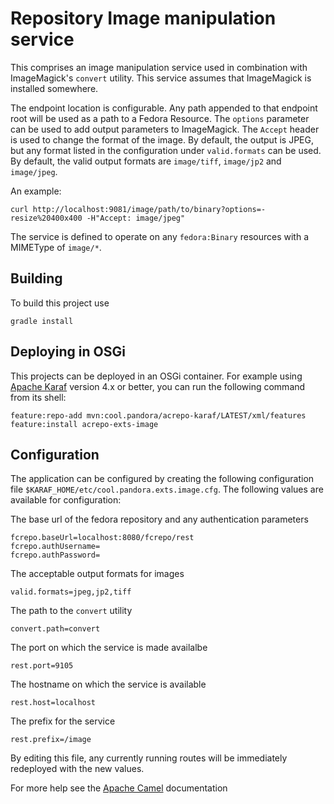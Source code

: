 Repository Image manipulation service
=====================================

This comprises an image manipulation service used in combination with ImageMagick's `convert` utility.
This service assumes that ImageMagick is installed somewhere.

The endpoint location is configurable. Any path appended to that endpoint root will be used
as a path to a Fedora Resource. The `options` parameter can be used to add output parameters
to ImageMagick. The `Accept` header is used to change the format of the image. By default,
the output is JPEG, but any format listed in the configuration under `valid.formats` can be used.
By default, the valid output formats are `image/tiff`, `image/jp2` and `image/jpeg`.

An example:

    curl http://localhost:9081/image/path/to/binary?options=-resize%20400x400 -H"Accept: image/jpeg"

The service is defined to operate on any `fedora:Binary` resources with a MIMEType of `image/*`.

Building
--------

To build this project use

    gradle install

Deploying in OSGi
-----------------

This projects can be deployed in an OSGi container. For example using
[Apache Karaf](http://karaf.apache.org) version 4.x or better, you can run the following
command from its shell:

    feature:repo-add mvn:cool.pandora/acrepo-karaf/LATEST/xml/features
    feature:install acrepo-exts-image

Configuration
-------------

The application can be configured by creating the following configuration
file `$KARAF_HOME/etc/cool.pandora.exts.image.cfg`. The following values
are available for configuration:

The base url of the fedora repository and any authentication parameters

    fcrepo.baseUrl=localhost:8080/fcrepo/rest
    fcrepo.authUsername=
    fcrepo.authPassword=

The acceptable output formats for images

    valid.formats=jpeg,jp2,tiff

The path to the `convert` utility

    convert.path=convert

The port on which the service is made availalbe

    rest.port=9105

The hostname on which the service is available

    rest.host=localhost

The prefix for the service

    rest.prefix=/image

By editing this file, any currently running routes will be immediately redeployed
with the new values.

For more help see the [Apache Camel](http://camel.apache.org) documentation

